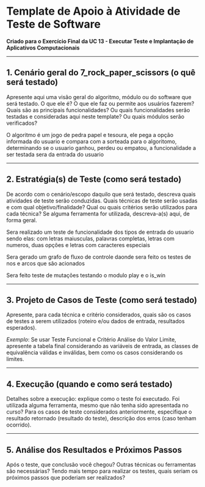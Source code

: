 # Template de Apoio à Atividade de Teste de Software
**Criado para o Exercício Final  da UC 13 - Executar Teste e Implantação de Aplicativos Computacionais**

---

## 1. Cenário geral do 7_rock_paper_scissors (o quê será testado)
Apresente aqui uma visão geral do algoritmo, módulo ou do software que será testado. O que ele é? O que ele faz ou permite aos usuários fazerem? Quais são as principais funcionalidades? Ou quais funcionalidades serão testadas e consideradas aqui neste template? Ou quais módulos serão verificados?

O algoritmo é um jogo de pedra papel e tesoura, ele pega a opção informada do usuario e compara com a sorteada para o algoritomo, determinando se o usuario ganhou, perdeu ou empatou, a funcionalidade a ser testada sera da entrada do usuario 

---

## 2. Estratégia(s) de Teste (como será testado)
De acordo com o cenário/escopo daquilo que será testado, descreva quais atividades de teste serão conduzidas. Quais técnicas de teste serão usadas e com qual objetivo/finalidade? Qual ou quais critérios serão utilizados para cada técnica? Se alguma ferramenta for utilizada, descreva-a(s) aqui, de forma geral.

Sera realizado um teste de funcionalidade dos tipos de entrada do usuario sendo elas: com letras maiusculas, palavras completas, letras com numeros, duas opções e letras com caracteres especiais

Sera gerado um grafo de fluxo de controle daonde sera feito os testes de nos e arcos que são acionados

Sera feito teste de mutações testando o modulo play e o is_win


---

## 3. Projeto de Casos de Teste (como será testado)
Apresente, para cada técnica e critério considerados, quais são os casos de testes a serem utilizados (roteiro e/ou dados de entrada, resultados esperados).

*Exemplo*: Se usar Teste Funcional e Critério Análise do Valor Limite, apresente a tabela final considerando as variáveis de entrada, as classes de equivalência válidas e inválidas, bem como os casos considerando os limites.

---

## 4. Execução (quando e como será testado)
Detalhes sobre a execução: explique como o teste foi executado. Foi utilizada alguma ferramenta, mesmo que não tenha sido apresentada no curso? Para os casos de teste considerados anteriormente, especifique o resultado retornado (resultado do teste), descrição dos erros (caso tenham ocorrido).

---

## 5. Análise dos Resultados e Próximos Passos
Após o teste, que conclusão você chegou? Outras técnicas ou ferramentas são necessárias? Tendo mais tempo para realizar os testes, quais seriam os próximos passos que poderiam ser realizados?
